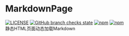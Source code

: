 # MarkdownPage
[![LICENSE](https://img.shields.io/github/license/acyza/MarkdownPage)](LICENSE)
[![GitHub branch checks state](https://img.shields.io/github/checks-status/acyza/MarkdownPage/main)]()
[![npm](https://img.shields.io/npm/v/markdown-load-page)](https://www.npmjs.com/package/markdown-load-page)
[![npm](https://img.shields.io/npm/dy/markdown-load-page)](https://www.npmjs.com/package/markdown-load-page)  
静态HTML页面动态加载Markdown
